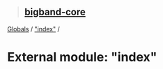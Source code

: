 > ## [bigband-core](../README.md)

[Globals](../globals.md) / ["index"](_index_.md) /

# External module: "index"